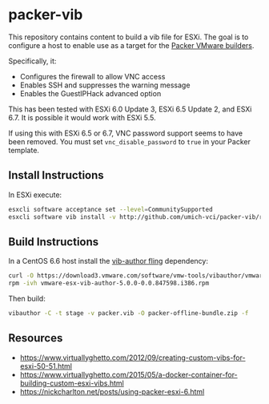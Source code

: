 # packer-vib

This repository contains content to build a vib file for ESXi. The goal is to configure a host to enable use as a target for the [Packer VMware builders](https://www.packer.io/docs/builders/vmware.html).

Specifically, it:

* Configures the firewall to allow VNC access
* Enables SSH and suppresses the warning message
* Enables the GuestIPHack advanced option

This has been tested with ESXi 6.0 Update 3, ESXi 6.5 Update 2, and ESXi 6.7.
It is possible it would work with ESXi 5.5.

If using this with ESXi 6.5 or 6.7, VNC password support seems to have been
removed. You must set `vnc_disable_password` to `true` in your Packer template.

## Install Instructions

In ESXi execute:

```sh
esxcli software acceptance set --level=CommunitySupported
esxcli software vib install -v http://github.com/umich-vci/packer-vib/releases/download/v1.0.0-1/packer.vib
```

## Build Instructions

In a CentOS 6.6 host install the [vib-author fling](https://flings.vmware.com/vib-author) dependency:

```bash
curl -O https://download3.vmware.com/software/vmw-tools/vibauthor/vmware-esx-vib-author-5.0.0-0.0.847598.i386.rpm
rpm -ivh vmware-esx-vib-author-5.0.0-0.0.847598.i386.rpm
```

Then build:

```bash
vibauthor -C -t stage -v packer.vib -O packer-offline-bundle.zip -f
```

## Resources

* https://www.virtuallyghetto.com/2012/09/creating-custom-vibs-for-esxi-50-51.html
* https://www.virtuallyghetto.com/2015/05/a-docker-container-for-building-custom-esxi-vibs.html
* https://nickcharlton.net/posts/using-packer-esxi-6.html
